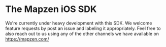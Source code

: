 # The Mapzen iOS SDK

We're currently under heavy development with this SDK. We welcome feature requests by post an issue and labeling it appropriately. Feel free to also reach out to us using any of the other channels we have available on https://mapzen.com/
